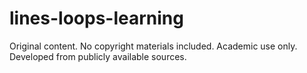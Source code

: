 # lines-loops-learning
Original content. No copyright materials included. Academic use only. Developed from publicly available sources. 
